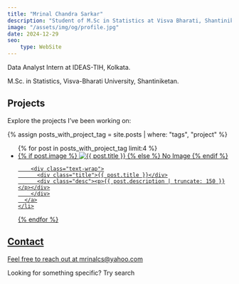 ```yaml
---
title: "Mrinal Chandra Sarkar"
description: "Student of M.Sc in Statistics at Visva Bharati, Shantiniketan."
image: "/assets/img/og/profile.jpg"
date: 2024-12-29 
seo:
    type: WebSite
---
```


Data Analyst Intern at IDEAS-TIH, Kolkata.

M.Sc. in Statistics, Visva-Bharati University, Shantiniketan.
  


## Projects

Explore the projects I’ve been working on:

{% assign posts_with_project_tag = site.posts | where: "tags", "project" %} 
<ul class="project-list">
  {% for post in posts_with_project_tag limit:4 %}
    <li>
      <a href="{{ post.url }}" class="project-link">
        {% if post.image %}
          <img src="{{ post.image }}" alt="{{ post.title }}" class="project-thumbnail">
        {% else %}
          No Image
        {% endif %}

        <div class="text-wrap">
          <div class="title">{{ post.title }}</div>
          <div class="desc"><p>{{ post.description | truncate: 150 }}</p></div>
        </div>
      </a>
    </li>
  {% endfor %}
</ul>




## Contact

Feel free to reach out at <a href="mailto:mrinalcs@yahoo.com"  style='text-decoration:none;color:var(--t)'  class="icon-mail"> mrinalcs@yahoo.com</a>
 
 

Looking for something specific? Try <a href="/search" class="icon-search" style='text-decoration:none'>search</a>